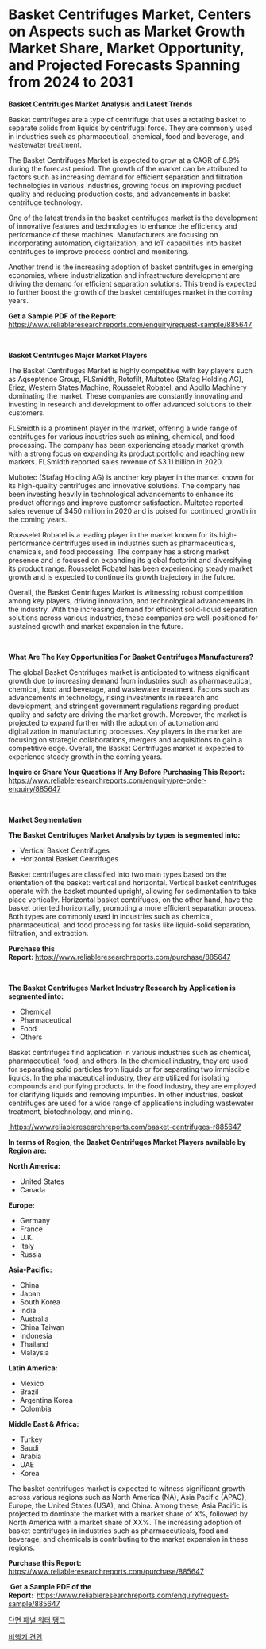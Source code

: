 <p><h1>Basket Centrifuges Market, Centers on Aspects such as Market Growth Market Share, Market Opportunity, and Projected Forecasts Spanning from 2024 to 2031</h1></p><p><strong>Basket Centrifuges Market Analysis and Latest Trends</strong></p>
<p><p>Basket centrifuges are a type of centrifuge that uses a rotating basket to separate solids from liquids by centrifugal force. They are commonly used in industries such as pharmaceutical, chemical, food and beverage, and wastewater treatment.</p><p>The Basket Centrifuges Market is expected to grow at a CAGR of 8.9% during the forecast period. The growth of the market can be attributed to factors such as increasing demand for efficient separation and filtration technologies in various industries, growing focus on improving product quality and reducing production costs, and advancements in basket centrifuge technology.</p><p>One of the latest trends in the basket centrifuges market is the development of innovative features and technologies to enhance the efficiency and performance of these machines. Manufacturers are focusing on incorporating automation, digitalization, and IoT capabilities into basket centrifuges to improve process control and monitoring.</p><p>Another trend is the increasing adoption of basket centrifuges in emerging economies, where industrialization and infrastructure development are driving the demand for efficient separation solutions. This trend is expected to further boost the growth of the basket centrifuges market in the coming years.</p></p>
<p><strong>Get a Sample PDF of the Report:&nbsp;</strong> <a href="https://www.reliableresearchreports.com/enquiry/request-sample/885647">https://www.reliableresearchreports.com/enquiry/request-sample/885647</a></p>
<p>&nbsp;</p>
<p><strong>Basket Centrifuges Major Market Players</strong></p>
<p><p>The Basket Centrifuges Market is highly competitive with key players such as Aqseptence Group, FLSmidth, Rotofilt, Multotec (Stafag Holding AG), Eriez, Western States Machine, Rousselet Robatel, and Apollo Machinery dominating the market. These companies are constantly innovating and investing in research and development to offer advanced solutions to their customers.</p><p>FLSmidth is a prominent player in the market, offering a wide range of centrifuges for various industries such as mining, chemical, and food processing. The company has been experiencing steady market growth with a strong focus on expanding its product portfolio and reaching new markets. FLSmidth reported sales revenue of $3.11 billion in 2020.</p><p>Multotec (Stafag Holding AG) is another key player in the market known for its high-quality centrifuges and innovative solutions. The company has been investing heavily in technological advancements to enhance its product offerings and improve customer satisfaction. Multotec reported sales revenue of $450 million in 2020 and is poised for continued growth in the coming years.</p><p>Rousselet Robatel is a leading player in the market known for its high-performance centrifuges used in industries such as pharmaceuticals, chemicals, and food processing. The company has a strong market presence and is focused on expanding its global footprint and diversifying its product range. Rousselet Robatel has been experiencing steady market growth and is expected to continue its growth trajectory in the future.</p><p>Overall, the Basket Centrifuges Market is witnessing robust competition among key players, driving innovation, and technological advancements in the industry. With the increasing demand for efficient solid-liquid separation solutions across various industries, these companies are well-positioned for sustained growth and market expansion in the future.</p></p>
<p>&nbsp;</p>
<p><strong>What Are The Key Opportunities For Basket Centrifuges Manufacturers?</strong></p>
<p><p>The global Basket Centrifuges market is anticipated to witness significant growth due to increasing demand from industries such as pharmaceutical, chemical, food and beverage, and wastewater treatment. Factors such as advancements in technology, rising investments in research and development, and stringent government regulations regarding product quality and safety are driving the market growth. Moreover, the market is projected to expand further with the adoption of automation and digitalization in manufacturing processes. Key players in the market are focusing on strategic collaborations, mergers and acquisitions to gain a competitive edge. Overall, the Basket Centrifuges market is expected to experience steady growth in the coming years.</p></p>
<p><strong>Inquire or Share Your Questions If Any Before Purchasing This Report:</strong> <a href="https://www.reliableresearchreports.com/enquiry/pre-order-enquiry/885647">https://www.reliableresearchreports.com/enquiry/pre-order-enquiry/885647</a></p>
<p>&nbsp;</p>
<p><strong>Market Segmentation</strong></p>
<p><strong>The Basket Centrifuges Market Analysis by types is segmented into:</strong></p>
<p><ul><li>Vertical Basket Centrifuges</li><li>Horizontal Basket Centrifuges</li></ul></p>
<p><p>Basket centrifuges are classified into two main types based on the orientation of the basket: vertical and horizontal. Vertical basket centrifuges operate with the basket mounted upright, allowing for sedimentation to take place vertically. Horizontal basket centrifuges, on the other hand, have the basket oriented horizontally, promoting a more efficient separation process. Both types are commonly used in industries such as chemical, pharmaceutical, and food processing for tasks like liquid-solid separation, filtration, and extraction.</p></p>
<p><strong>Purchase this Report:&nbsp;</strong><a href="https://www.reliableresearchreports.com/purchase/885647">https://www.reliableresearchreports.com/purchase/885647</a></p>
<p>&nbsp;</p>
<p><strong>The Basket Centrifuges Market Industry Research by Application is segmented into:</strong></p>
<p><ul><li>Chemical</li><li>Pharmaceutical</li><li>Food</li><li>Others</li></ul></p>
<p><p>Basket centrifuges find application in various industries such as chemical, pharmaceutical, food, and others. In the chemical industry, they are used for separating solid particles from liquids or for separating two immiscible liquids. In the pharmaceutical industry, they are utilized for isolating compounds and purifying products. In the food industry, they are employed for clarifying liquids and removing impurities. In other industries, basket centrifuges are used for a wide range of applications including wastewater treatment, biotechnology, and mining.</p></p>
<p><a href="https://www.reliableresearchreports.com/basket-centrifuges-r885647">&nbsp;https://www.reliableresearchreports.com/basket-centrifuges-r885647</a></p>
<p><strong>In terms of Region, the Basket Centrifuges Market Players available by Region are:</strong></p>
<p>
    <p> <strong> North America: </strong>
        <ul>
            <li>United States</li>
            <li>Canada</li>
        </ul>
        </p> 
    <p> <strong> Europe: </strong>
        <ul>
            <li>Germany</li>
            <li>France</li>
            <li>U.K.</li>
            <li>Italy</li>
            <li>Russia</li>
        </ul>
        </p> 
    <p> <strong> Asia-Pacific: </strong>
        <ul>
            <li>China</li>
            <li>Japan</li>
            <li>South Korea</li>
            <li>India</li>
            <li>Australia</li>
            <li>China Taiwan</li>
            <li>Indonesia</li>
            <li>Thailand</li>
            <li>Malaysia</li>
        </ul>
        </p> 
    <p> <strong> Latin America: </strong>
        <ul>
            <li>Mexico</li>
            <li>Brazil</li>
            <li>Argentina Korea</li>
            <li>Colombia</li>
        </ul>
        </p> 
    <p> <strong> Middle East & Africa: </strong>
        <ul>
            <li>Turkey</li>
            <li>Saudi</li>
            <li>Arabia</li>
            <li>UAE</li>
            <li>Korea</li>
        </ul>
    </p>
    </p>
<p><p>The basket centrifuges market is expected to witness significant growth across various regions such as North America (NA), Asia Pacific (APAC), Europe, the United States (USA), and China. Among these, Asia Pacific is projected to dominate the market with a market share of X%, followed by North America with a market share of XX%. The increasing adoption of basket centrifuges in industries such as pharmaceuticals, food and beverage, and chemicals is contributing to the market expansion in these regions.</p></p>
<p><strong>Purchase this Report: </strong><a href="https://www.reliableresearchreports.com/purchase/885647">https://www.reliableresearchreports.com/purchase/885647</a></p>
<p>&nbsp;<strong>Get a Sample PDF of the Report:&nbsp;&nbsp;</strong><a href="https://www.reliableresearchreports.com/enquiry/request-sample/885647">https://www.reliableresearchreports.com/enquiry/request-sample/885647</a></p>
<p><strong></strong></p>
<p><p><a href="https://medium.com/@sherlock567567/%EC%84%B9%EC%85%94%EB%84%90-%ED%8C%A8%EB%84%90-%EC%88%98%EC%A1%B0-%EC%8B%9C%EC%9E%A5-%EC%84%B1%EA%B3%B5%EC%A0%81%EC%9D%B8-%EB%B9%84%EC%A6%88%EB%8B%88%EC%8A%A4-%EC%A0%84%EB%9E%B5%EC%9D%98-%EC%97%B4%EC%87%A0-2031%EB%85%84%EA%B9%8C%EC%A7%80-%EC%98%88%EC%B8%A1-8fecc75e59b0">단면 패널 워터 탱크</a></p><p><a href="https://medium.com/@leonidasalazar756/%EB%B9%84%ED%96%89%EA%B8%B0-%EB%81%8C%EA%B8%B0-%EC%8B%9C%EC%9E%A5-%EB%B6%84%EC%84%9D-cagr-%EC%8B%9C%EC%9E%A5-%EC%84%B8%EB%B6%84%ED%99%94-%EB%B0%8F-%EA%B8%80%EB%A1%9C%EB%B2%8C-%EC%82%B0%EC%97%85-%EA%B0%9C%EC%9A%94-ef9f5de3f84a">비행기 견인</a></p></p>